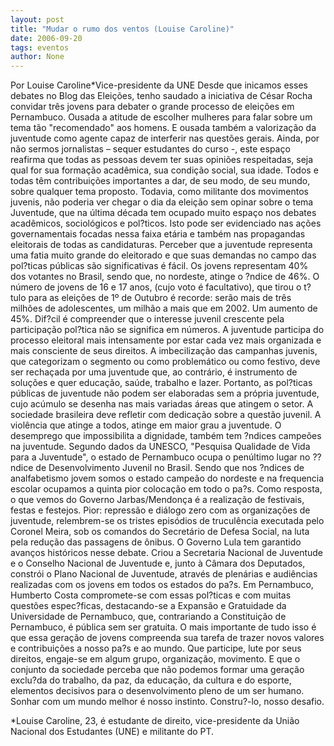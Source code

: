 ```yaml
---
layout: post
title: "Mudar o rumo dos ventos (Louise Caroline)"
date: 2006-09-20
tags: eventos
author: None
---
```

Por Louise Caroline*Vice-presidente da UNE
Desde que inicamos esses debates no Blog das Eleições, tenho saudado a iniciativa de César Rocha convidar três jovens para debater o grande processo de eleições em Pernambuco. Ousada a atitude de escolher mulheres para falar sobre um tema tão \"recomendado\" aos homens. E ousada também a valorização da juventude como agente capaz de interferir nas questões gerais.
Ainda, por não sermos jornalistas – sequer estudantes do curso -, este espaço reafirma que todas as pessoas devem ter suas opiniões respeitadas, seja qual for sua formação acadêmica, sua condição social, sua idade. Todos e todas têm contribuições importantes a dar, de seu modo, de seu mundo, sobre qualquer tema proposto. 
Todavia, como militante dos movimentos juvenis, não poderia ver chegar o dia da eleição sem opinar sobre o tema Juventude, que na última década tem ocupado muito espaço nos debates acadêmicos, sociológicos e pol?ticos. Isto pode ser evidenciado nas ações governamentais focadas nessa faixa etária e também nas propagandas eleitorais de todas as candidaturas. 
Perceber que a juventude representa uma fatia muito grande do eleitorado e que suas demandas no campo das pol?ticas públicas são significativas é fácil. Os jovens representam 40% dos votantes no Brasil, sendo que, no nordeste, atinge o ?ndice de 46%. O número de jovens de 16 e 17 anos, (cujo voto é facultativo), que tirou o t?tulo para as eleições de 1º de Outubro é recorde: serão mais de três milhões de adolescentes, um milhão a mais que em 2002. Um aumento de 45%. 
Dif?cil é compreender que o interesse juvenil crescente pela participação pol?tica não se significa em números. A juventude participa do processo eleitoral mais intensamente por estar cada vez mais organizada e mais consciente de seus direitos. A imbecilização das campanhas juvenis, que categorizam o segmento ou como problemático ou como festivo, deve ser rechaçada por uma juventude que, ao contrário, é instrumento de soluções e quer educação, saúde, trabalho e lazer.
Portanto, as pol?ticas públicas de juventude não podem ser elaboradas sem a própria juventude, cujo acúmulo se desenha nas mais variadas áreas que atingem o setor.
A sociedade brasileira deve refletir com dedicação sobre a questão juvenil. A violência que atinge a todos, atinge em maior grau a juventude. O desemprego que impossibilita a dignidade, também tem ?ndices campeões na juventude. Segundo dados da UNESCO, \"Pesquisa Qualidade de Vida para a Juventude\", o estado de Pernambuco ocupa o penúltimo lugar no ??ndice de Desenvolvimento Juvenil no Brasil. Sendo que nos ?ndices de analfabetismo jovem somos o estado campeão do nordeste e na frequencia escolar ocupamos a quinta pior colocação em todo o pa?s.
Como resposta, o que vemos do Governo Jarbas/Mendonça é a realização de festivais, festas e festejos. Pior: repressão e diálogo zero com as organizações de juventude, relembrem-se os tristes episódios de truculência executada pelo Coronel Meira, sob os comandos do Secretário de Defesa Social, na luta pela redução das passagens de ônibus.
O Governo Lula tem garantido avanços históricos nesse debate. Criou a Secretaria Nacional de Juventude e o Conselho Nacional de Juventude e, junto à Câmara dos Deputados, constrói o Plano Nacional de Juventude, através de plenárias e audiências realizadas com os jovens em todos os estados do pa?s. 
Em Pernambuco, Humberto Costa compromete-se com essas pol?ticas e com muitas questões espec?ficas, destacando-se a Expansão e Gratuidade da Universidade de Pernambuco, que, contrariando a Constituição de Pernambuco, é pública sem ser gratuita. 
O mais importante de tudo isso é que essa geração de jovens compreenda sua tarefa de trazer novos valores e contribuições a nosso pa?s e ao mundo. Que participe, lute por seus direitos, engaje-se em algum grupo, organização, movimento. E que o conjunto da sociedade perceba que não podemos formar uma geração exclu?da do trabalho, da paz, da educação, da cultura e do esporte, elementos decisivos para o desenvolvimento pleno de um ser humano. 
Sonhar com um mundo melhor é nosso instinto. Constru?-lo, nosso desafio.

*Louise Caroline, 23, é estudante de direito, vice-presidente da União Nacional dos Estudantes (UNE) e militante do PT. 